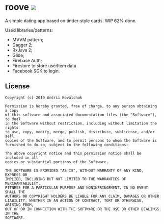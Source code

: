 # roove  [![](https://img.shields.io/github/license/muramrr/MeetApps.svg)](https://github.com/muramrr/roove/blob/master/LICENSE)
A simple dating app based on tinder-style cards. WIP 62% done.

Used libraries/patterns:
* MVVM pattern;
* Dagger 2;
* RxJava 2;
* Glide;
* Firebase Auth;
* Firestore to store userItem data
* Facebook SDK to login.


## License

```
Copyright (c) 2019 Andrii Kovalchuk

Permission is hereby granted, free of charge, to any person obtaining a copy
of this software and associated documentation files (the "Software"), to deal
in the Software without restriction, including without limitation the rights
to use, copy, modify, merge, publish, distribute, sublicense, and/or sell
copies of the Software, and to permit persons to whom the Software is
furnished to do so, subject to the following conditions:

The above copyright notice and this permission notice shall be included in all
copies or substantial portions of the Software.

THE SOFTWARE IS PROVIDED "AS IS", WITHOUT WARRANTY OF ANY KIND, EXPRESS OR
IMPLIED, INCLUDING BUT NOT LIMITED TO THE WARRANTIES OF MERCHANTABILITY,
FITNESS FOR A PARTICULAR PURPOSE AND NONINFRINGEMENT. IN NO EVENT SHALL THE
AUTHORS OR COPYRIGHT HOLDERS BE LIABLE FOR ANY CLAIM, DAMAGES OR OTHER
LIABILITY, WHETHER IN AN ACTION OF CONTRACT, TORT OR OTHERWISE, ARISING FROM,
OUT OF OR IN CONNECTION WITH THE SOFTWARE OR THE USE OR OTHER DEALINGS IN THE
SOFTWARE.
```
